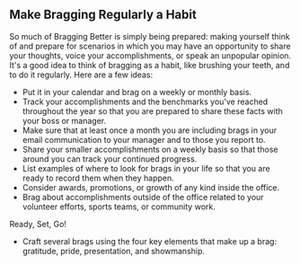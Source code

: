 ## Make Bragging Regularly a Habit 


So much of Bragging Better is simply being prepared: making yourself think of and prepare for scenarios in which you may have an opportunity to share your thoughts, voice your accomplishments, or speak an unpopular opinion. It's a good idea to think of bragging as a habit, like brushing your teeth, and to do it regularly. Here are a few ideas: 
- Put it in your calendar and brag on a weekly or monthly basis.
- Track your accomplishments and the benchmarks you've reached throughout the year so that you are prepared to share these facts with your boss or manager. 
- Make sure that at least once a month you are including brags in your email communication to your manager and to those you report to. 
- Share your smaller accomplishments on a weekly basis so that those around you can track your continued progress. 
- List examples of where to look for brags in your life so that you are ready to record them when they happen. 
- Consider awards, promotions, or growth of any kind inside the office.
- Brag about accomplishments outside of the office related to your volunteer efforts, sports teams, or community work.

Ready, Set, Go! 
- Craft several brags using the four key elements that make up a brag: gratitude, pride, presentation, and showmanship. 


